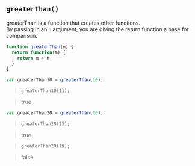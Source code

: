 ## `greaterThan()`
greaterThan is a function that creates other functions.  
By passing in an `n` argument, you are giving the return function a base for comparison. 

```js
function greaterThan(n) {
  return function(m) { 
    return m > n 
  }
}

var greaterThan10 = greaterThan(10);
```

> `greaterThan10(11);`  

> true

```js
var greaterThan20 = greaterThan(20);
```

> `greaterThan20(25);`  

> true  

> `greaterThan20(19);` 

> false
